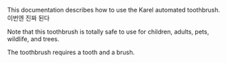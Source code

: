 This documentation describes how to use the Karel automated toothbrush. 이번엔 진짜 된다

Note that this toothbrush is totally safe to use for children, adults, pets, wildlife, and trees.

The toothbrush requires a tooth and a brush.